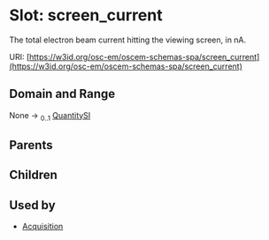 
# Slot: screen_current

The total electron beam current hitting the viewing screen, in nA.

URI: [https://w3id.org/osc-em/oscem-schemas-spa/screen_current](https://w3id.org/osc-em/oscem-schemas-spa/screen_current)


## Domain and Range

None &#8594;  <sub>0..1</sub> [QuantitySI](QuantitySI.md)

## Parents


## Children


## Used by

 * [Acquisition](Acquisition.md)
